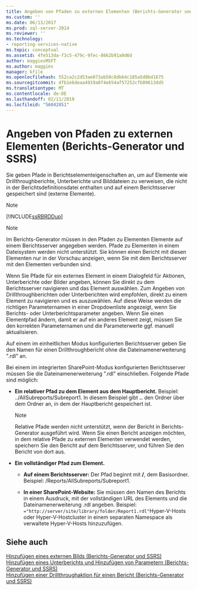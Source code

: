 ```yaml
---
title: Angeben von Pfaden zu externen Elementen (Berichts-Generator und SSRS) | Microsoft-Dokumentation
ms.custom: ''
ms.date: 06/13/2017
ms.prod: sql-server-2014
ms.reviewer: ''
ms.technology:
- reporting-services-native
ms.topic: conceptual
ms.assetid: 4fe513da-f3c5-479c-9fec-8662b91a0d6d
author: maggiesMSFT
ms.author: maggies
manager: kfile
ms.openlocfilehash: 552ca2c2d53ae073ab50c8db64c185a5d0bd1675
ms.sourcegitcommit: dfb1e6deaa4919a0f4e654af57252cfb09613dd5
ms.translationtype: MT
ms.contentlocale: de-DE
ms.lasthandoff: 02/11/2019
ms.locfileid: "56042851"
---
```

# <a name="specifying-paths-to-external-items-report-builder-and-ssrs"></a>Angeben von Pfaden zu externen Elementen (Berichts-Generator und SSRS)
  Sie geben Pfade in Berichtselementeigenschaften an, um auf Elemente wie Drillthroughberichte, Unterberichte und Bilddateien zu verweisen, die nicht in der Berichtsdefinitionsdatei enthalten und auf einem Berichtsserver gespeichert sind (externe Elemente).  
  
> [!NOTE]  
>  [!INCLUDE[ssRBRDDup](../../includes/ssrbrddup-md.md)]  
  
> [!NOTE]  
>  Im Berichts-Generator müssen in den Pfaden zu Elementen Elemente auf einem Berichtsserver angegeben werden. Pfade zu Elementen in einem Dateisystem werden nicht unterstützt. Sie können einen Bericht mit diesen Elementen nur in der Vorschau anzeigen, wenn Sie mit dem Berichtsserver mit den Elementen verbunden sind.  
  
 Wenn Sie Pfade für ein externes Element in einem Dialogfeld für Aktionen, Unterberichte oder Bilder angeben, können Sie direkt zu dem Berichtsserver navigieren und das Element auswählen. Zum Angeben von Drillthroughberichten oder Unterberichten wird empfohlen, direkt zu einem Element zu navigieren und es auszuwählen. Auf diese Weise werden die richtigen Parameternamen in einer Dropdownliste angezeigt, wenn Sie Berichts- oder Unterberichtsparameter angeben. Wenn Sie einen Elementpfad ändern, damit er auf ein anderes Element zeigt, müssen Sie den korrekten Parameternamen und die Parameterwerte ggf. manuell aktualisieren.  
  
 Auf einem im einheitlichen Modus konfigurierten Berichtsserver geben Sie den Namen für einen Drillthroughbericht ohne die Dateinamenerweiterung ".rdl" an.  
  
 Bei einem im integrierten SharePoint-Modus konfigurierten Berichtsserver müssen Sie die Dateinamenerweiterung ".rdl" einschließen. Folgende Pfade sind möglich:  
  
-   **Ein relativer Pfad zu dem Element aus dem Hauptbericht.** Beispiel: ../AllSubreports/Subreport1. In diesem Beispiel gibt **..** den Ordner über dem Ordner an, in dem der Hauptbericht gespeichert ist.  
  
    > [!NOTE]  
    >  Relative Pfade werden nicht unterstützt, wenn der Bericht in Berichts-Generator ausgeführt wird. Wenn Sie einen Bericht anzeigen möchten, in dem relative Pfade zu externen Elementen verwendet werden, speichern Sie den Bericht auf dem Berichtsserver, und führen Sie den Bericht von dort aus.  
  
-   **Ein vollständiger Pfad zum Element.**  
  
    -   **Auf einem Berichtsserver:** Der Pfad beginnt mit **/**, dem Basisordner. Beispiel: /Reports/AllSubreports/Subreport1.  
  
    -   **In einer SharePoint-Website:** Sie müssen den Namen des Berichts in einem Ausdruck, mit der vollständigen URL des Elements und die Dateinamenerweiterung .rdl angeben. Beispiel: `="http://server/site/library/folder/Report1.rdl"`Hyper-V-Hosts oder Hyper-V-Hostcluster in einem separaten Namespace als verwaltete Hyper-V-Hosts hinzuzufügen.  
  
## <a name="see-also"></a>Siehe auch  
 [Hinzufügen eines externen Bilds &#40;Berichts-Generator und SSRS&#41;](add-an-external-image-report-builder-and-ssrs.md)   
 [Hinzufügen eines Unterberichts und Hinzufügen von Parametern &#40;Berichts-Generator und SSRS&#41;](add-a-subreport-and-parameters-report-builder-and-ssrs.md)   
 [Hinzufügen einer Drillthroughaktion für einen Bericht (Berichts-Generator und SSRS)](add-a-drillthrough-action-on-a-report-report-builder-and-ssrs.md)  
  
  
